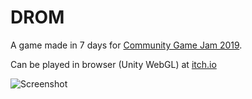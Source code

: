 # DROM
A game made in 7 days for [Community Game Jam 2019](https://itch.io/jam/cgj). 

Can be played in browser (Unity WebGL) at [itch.io](https://wherry.itch.io/drom)

![Screenshot](https://img.itch.zone/aW1hZ2UvNDc2ODQyLzI0NTAzNTkucG5n/original/0SE1QL.png)

